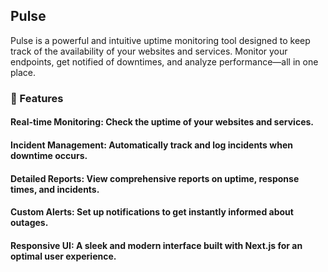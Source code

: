 ## Pulse

Pulse is a powerful and intuitive uptime monitoring tool designed to keep track of the availability of your websites and services. Monitor your endpoints, get notified of downtimes, and analyze performance—all in one place.

### 🌟 Features

#### **Real-time Monitoring:** Check the uptime of your websites and services.

#### **Incident Management:** Automatically track and log incidents when downtime occurs.

#### **Detailed Reports:** View comprehensive reports on uptime, response times, and incidents.

#### **Custom Alerts:** Set up notifications to get instantly informed about outages.

#### **Responsive UI:** A sleek and modern interface built with Next.js for an optimal user experience.
